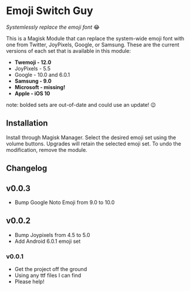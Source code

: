 # Emoji Switch Guy
*Systemlessly replace the emoji font* 😂

This is a Magisk Module that can replace the system-wide emoji font with one from Twitter, JoyPixels, Google, or Samsung. These are the current versions of each set that is available in this module:

- **Twemoji - 12.0**
- JoyPixels - 5.5
- Google - 10.0 and 6.0.1
- **Samsung - 9.0**
- **Microsoft - missing!**
- **Apple - iOS 10**

note: bolded sets are out-of-date and could use an update! 😉

## Installation

Install through Magisk Manager. Select the desired emoji set using the volume buttons. Upgrades will retain the selected emoji set. To undo the modification, remove the module.

## Changelog

## v0.0.3
- Bump Google Noto Emoji from 9.0  to 10.0

## v0.0.2
- Bump Joypixels from 4.5 to 5.0
- Add Android 6.0.1 emoji set

### v0.0.1
- Get the project off the ground
- Using any ttf files I can find
- Please help!
